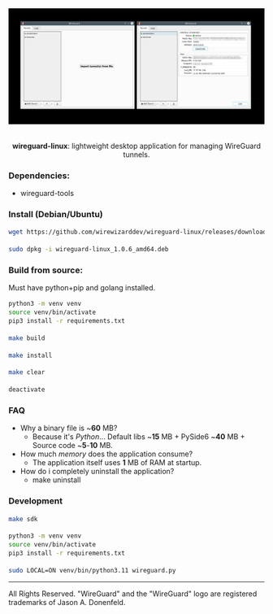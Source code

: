 <div align="center">

<picture>
  <img alt="logo" src="/resources/images/application.png">
</picture>

</br>
</br>

**wireguard-linux**: lightweight desktop application for managing WireGuard tunnels.

</div>

### Dependencies:
* wireguard-tools

### Install (Debian/Ubuntu)
```bash
wget https://github.com/wirewizarddev/wireguard-linux/releases/download/v1.0.6/wireguard-linux_1.0.6_amd64.deb

sudo dpkg -i wireguard-linux_1.0.6_amd64.deb
```

### Build from source:
Must have python+pip and golang installed.
```bash
python3 -m venv venv
source venv/bin/activate
pip3 install -r requirements.txt

make build

make install

make clear

deactivate
```

### FAQ
- Why a binary file is ~**60** MB?
  * Because it's _Python_... Default libs ~**15** MB + PySide6 ~**40** MB + Source code ~**5**-**10** MB.
- How much _memory_ does the application consume?
  * The application itself uses **1** MB of RAM at startup.
- How do i completely uninstall the application?
  * make uninstall

### Development
```bash
make sdk

python3 -m venv venv
source venv/bin/activate
pip3 install -r requirements.txt

sudo LOCAL=ON venv/bin/python3.11 wireguard.py
```

---
All Rights Reserved. "WireGuard" and the "WireGuard" logo are registered trademarks of Jason A. Donenfeld.

